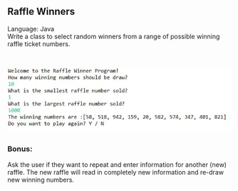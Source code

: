 ## Raffle Winners
Language: Java </br>
Write a class to select random winners from a range of possible winning raffle ticket numbers.

</br>
<p align="left">
  <img src="raffleWinner.JPG" width="600"/>
</p>

### Bonus:
Ask the user if they want to repeat and enter information for another (new) raffle. The new raffle will read in completely new information and re-draw new winning numbers.
 
